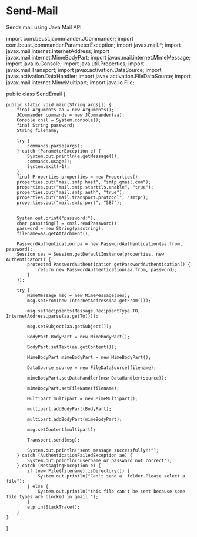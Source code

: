 # Send-Mail
Sends mail using Java Mail API

import com.beust.jcommander.JCommander;
import com.beust.jcommander.ParameterException;
import javax.mail.*;
import javax.mail.internet.InternetAddress;
import javax.mail.internet.MimeBodyPart;
import javax.mail.internet.MimeMessage;
import java.io.Console;
import java.util.Properties;
import javax.mail.Transport;
import javax.activation.DataSource;
import javax.activation.DataHandler;
import javax.activation.FileDataSource;
import javax.mail.internet.MimeMultipart;
import java.io.File;

public class SendEmail {

    public static void main(String args[]) {
        final Arguments aa = new Arguments();
        JCommander commands = new JCommander(aa);
        Console cnsl = System.console();
        final String password;
        String filename;

        try {
            commands.parse(args);
        } catch (ParameterException e) {
            System.out.println(e.getMessage());
            commands.usage();
            System.exit(-1);
        }
        final Properties properties = new Properties();
        properties.put("mail.smtp.host", "smtp.gmail.com");
        properties.put("mail.smtp.starttls.enable", "true");
        properties.put("mail.smtp.auth", "true");
        properties.put("mail.transport.protocol", "smtp");
        properties.put("mail.smtp.port", "587");


        System.out.print("password:");
        char passtring[] = cnsl.readPassword();
        password = new String(passtring);
        filename=aa.getAttachment();

        PasswordAuthentication pa = new PasswordAuthentication(aa.from, password);
        Session ses = Session.getDefaultInstance(properties, new Authenticator() {
            protected PasswordAuthentication getPasswordAuthentication() {
                return new PasswordAuthentication(aa.from, password);
            }
        });

        try {
            MimeMessage msg = new MimeMessage(ses);
            msg.setFrom(new InternetAddress(aa.getFrom()));

            msg.setRecipients(Message.RecipientType.TO, InternetAddress.parse(aa.getTo()));

            msg.setSubject(aa.getSubject());

            BodyPart BodyPart = new MimeBodyPart();

            BodyPart.setText(aa.getContent());

            MimeBodyPart mimeBodyPart = new MimeBodyPart();

            DataSource source = new FileDataSource(filename);

            mimeBodyPart.setDataHandler(new DataHandler(source));

            mimeBodyPart.setFileName(filename);

            Multipart multipart = new MimeMultipart();

            multipart.addBodyPart(BodyPart);

            multipart.addBodyPart(mimeBodyPart);

            msg.setContent(multipart);

            Transport.send(msg);

            System.out.println("sent message successfully!!");
        } catch (AuthenticationFailedException ae) {
            System.out.println("username or password not correct");
        } catch (MessagingException e) {
            if (new File(filename).isDirectory()) {
                System.out.println("Can't send a  folder.Please select a file");
            } else {
                System.out.println("this file can't be sent because some file types are blocked in gmail ");
            }
            e.printStackTrace();
        }
    }
}




